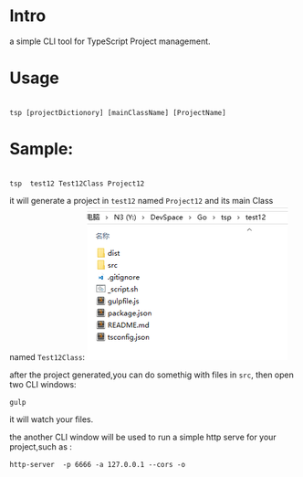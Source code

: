 # Intro

a simple CLI tool for TypeScript Project management.


# Usage

```

tsp [projectDictionory] [mainClassName] [ProjectName]

```

# Sample:

```

tsp  test12 Test12Class Project12

```

it will generate a project in `test12` named `Project12` and  its main Class named `Test12Class`:
![a screenshot of a TypeScript Project](https://raw.githubusercontent.com/suifengtec/tsp/master/screenshot.png)


after the project generated,you can do somethig with files in `src`, then open two CLI windows:

```
gulp
```
it will watch your files.

the another CLI window will be used to run a simple http serve for your project,such as :
```
http-server  -p 6666 -a 127.0.0.1 --cors -o 
```

